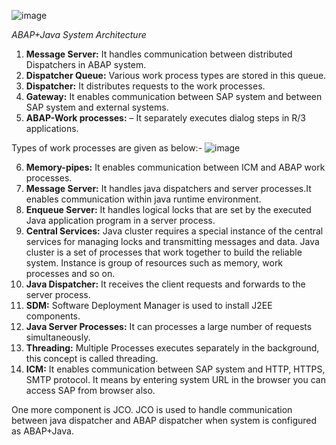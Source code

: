  ![image](https://user-images.githubusercontent.com/43572616/169944667-4aeb8500-686d-4976-9dc6-d96a1ea0e189.png)
  
   *ABAP+Java System Architecture*
  
1. **Message Server:** It handles communication between distributed Dispatchers in ABAP system.
2. **Dispatcher Queue:** Various work process types are stored in this queue.
3. **Dispatcher:** It distributes requests to the work processes.
4. **Gateway:** It enables communication between SAP system and between SAP system and external systems.
5. **ABAP-Work processes:** – It separately executes dialog steps in R/3 applications.
  
  Types of work processes are given as below:-
    ![image](https://user-images.githubusercontent.com/43572616/169944793-bb37d907-a338-4829-b664-729121fbc610.png)

6. **Memory-pipes:** It enables communication between ICM and ABAP work processes.
7. **Message Server:** It handles java dispatchers and server processes.It enables communication within java runtime environment.
8. **Enqueue Server:** It handles logical locks that are set by the executed Java application program in a server process.
9. **Central Services:** Java cluster requires a special instance of the central services for managing locks and transmitting messages and data. Java cluster is a set of processes that work together to build the reliable system. Instance is group of resources such as memory, work processes and so on.
10. **Java Dispatcher:** It receives the client requests and forwards to the server process.
11. **SDM:** Software Deployment Manager is used to install J2EE components.
12. **Java Server Processes:** It can processes a large number of requests simultaneously.
13. **Threading:** Multiple Processes executes separately in the background, this concept is called threading.
14. **ICM:** It enables communication between SAP system and HTTP, HTTPS, SMTP protocol. It means by entering system URL in the browser you can access SAP from browser also.

One more component is JCO. JCO is used to handle communication between java dispatcher and ABAP dispatcher when system is configured as ABAP+Java.
